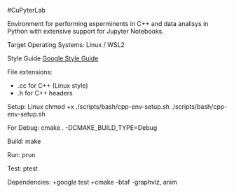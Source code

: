 #CuPyterLab

Environment for performing experminents in C++ and data analisys in Python with extensive support for Jupyter Notebooks.

Target Operating Systems: Linux / WSL2

Style Guide
[Google Style Guide](https://google.github.io/styleguide/cppguide.html)

File extensions:
 - .cc for C++ (Linux style)
 - .h for C++ headers

Setup: Linux
chmod +x ./scripts/bash/cpp-env-setup.sh
./scripts/bash/cpp-env-setup.sh

For Debug:
cmake . -DCMAKE_BUILD_TYPE=Debug

Build: make

Run: prun

Test: ptest

Dependencies:
+google test
+cmake
-btaf
-graphviz, anim